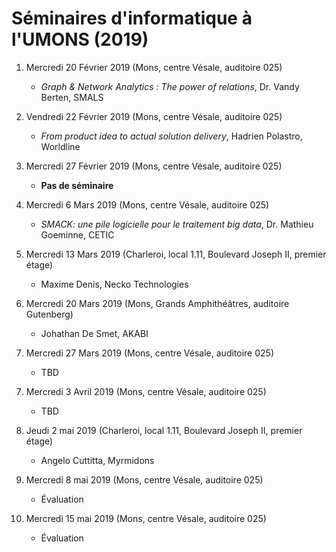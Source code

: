 # Séminaires d'informatique à l'UMONS (2019)

<!--- A l'issue de ces séminaires, les étudiants seront en mesure de comprendre différents concepts/outils émergents dans le domaine informatique au sens large ainsi que l'importance qu'il faut accorder aux activités de veille technologique. -->


1.	Mercredi 20 Février 2019 (Mons, centre Vésale, auditoire 025)
	* *Graph & Network Analytics : The power of relations*, Dr. Vandy Berten, SMALS 

2.  Vendredi 22 Février 2019 (Mons, centre Vésale, auditoire 025)

	* *From product idea to actual solution delivery*, Hadrien Polastro, Worldline

2.	Mercredi 27 Février 2019 (Mons, centre Vésale, auditoire 025)

	*	**Pas de séminaire**

3.	Mercredi 6 Mars 2019 (Mons, centre Vésale, auditoire 025)

	*	*SMACK: une pile logicielle pour le traitement big data*, Dr. Mathieu Goeminne, CETIC 

4.	Mercredi 13 Mars 2019 (Charleroi, local 1.11, Boulevard Joseph II, premier étage)

	*	Maxime Denis, Necko Technologies

5.	Mercredi 20 Mars 2019 (Mons, Grands Amphithéâtres, auditoire Gutenberg)

	*	Johathan De Smet, AKABI

6.	Mercredi 27 Mars 2019 (Mons, centre Vésale, auditoire 025)

	*	TBD  
<!--- (??? Philippe Dubernard, IBM) --->

7.	Mercredi 3 Avril 2019 (Mons, centre Vésale, auditoire 025)
	
	*	TBD 
<!---  (??? SEBASTIEN COLETTE) --->

8. 	Jeudi 2 mai 2019 (Charleroi, local 1.11, Boulevard Joseph II, premier étage)

	*	Angelo Cuttitta, Myrmidons

9.	Mercredi 8 mai 2019 (Mons, centre Vésale, auditoire 025)

	*	Évaluation

10.	Mercredi 15 mai 2019 (Mons, centre Vésale, auditoire 025)

	*	Évaluation

